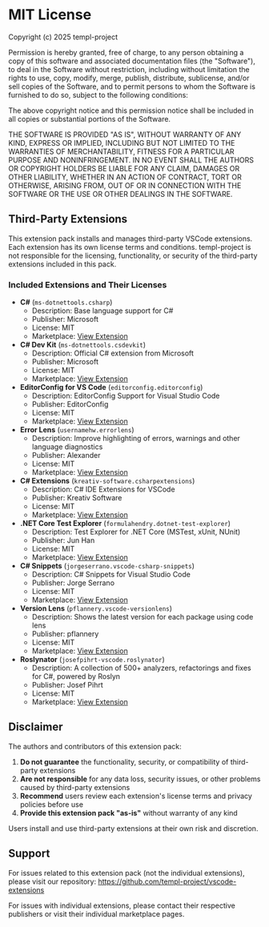 # MIT License

Copyright (c) 2025 templ-project

Permission is hereby granted, free of charge, to any person obtaining a copy
of this software and associated documentation files (the "Software"), to deal
in the Software without restriction, including without limitation the rights
to use, copy, modify, merge, publish, distribute, sublicense, and/or sell
copies of the Software, and to permit persons to whom the Software is
furnished to do so, subject to the following conditions:

The above copyright notice and this permission notice shall be included in all
copies or substantial portions of the Software.

THE SOFTWARE IS PROVIDED "AS IS", WITHOUT WARRANTY OF ANY KIND, EXPRESS OR
IMPLIED, INCLUDING BUT NOT LIMITED TO THE WARRANTIES OF MERCHANTABILITY,
FITNESS FOR A PARTICULAR PURPOSE AND NONINFRINGEMENT. IN NO EVENT SHALL THE
AUTHORS OR COPYRIGHT HOLDERS BE LIABLE FOR ANY CLAIM, DAMAGES OR OTHER
LIABILITY, WHETHER IN AN ACTION OF CONTRACT, TORT OR OTHERWISE, ARISING FROM,
OUT OF OR IN CONNECTION WITH THE SOFTWARE OR THE USE OR OTHER DEALINGS IN THE
SOFTWARE.

## Third-Party Extensions

This extension pack installs and manages third-party VSCode extensions. Each extension has its own license terms and conditions. templ-project is not responsible for the licensing, functionality, or security of the third-party extensions included in this pack.

### Included Extensions and Their Licenses

- **C#** (`ms-dotnettools.csharp`)
  - Description: Base language support for C#
  - Publisher: Microsoft
  - License: MIT
  - Marketplace: [View Extension](https://open-vsx.org/extension/ms-dotnettools/csharp)
- **C# Dev Kit** (`ms-dotnettools.csdevkit`)
  - Description: Official C# extension from Microsoft
  - Publisher: Microsoft
  - License: MIT
  - Marketplace: [View Extension](https://open-vsx.org/extension/ms-dotnettools/csdevkit)
- **EditorConfig for VS Code** (`editorconfig.editorconfig`)
  - Description: EditorConfig Support for Visual Studio Code
  - Publisher: EditorConfig
  - License: MIT
  - Marketplace: [View Extension](https://open-vsx.org/extension/editorconfig/editorconfig)
- **Error Lens** (`usernamehw.errorlens`)
  - Description: Improve highlighting of errors, warnings and other language diagnostics
  - Publisher: Alexander
  - License: MIT
  - Marketplace: [View Extension](https://open-vsx.org/extension/usernamehw/errorlens)
- **C# Extensions** (`kreativ-software.csharpextensions`)
  - Description: C# IDE Extensions for VSCode
  - Publisher: Kreativ Software
  - License: MIT
  - Marketplace: [View Extension](https://open-vsx.org/extension/kreativ-software/csharpextensions)
- **.NET Core Test Explorer** (`formulahendry.dotnet-test-explorer`)
  - Description: Test Explorer for .NET Core (MSTest, xUnit, NUnit)
  - Publisher: Jun Han
  - License: MIT
  - Marketplace: [View Extension](https://open-vsx.org/extension/formulahendry/dotnet-test-explorer)
- **C# Snippets** (`jorgeserrano.vscode-csharp-snippets`)
  - Description: C# Snippets for Visual Studio Code
  - Publisher: Jorge Serrano
  - License: MIT
  - Marketplace: [View Extension](https://open-vsx.org/extension/jorgeserrano/vscode-csharp-snippets)
- **Version Lens** (`pflannery.vscode-versionlens`)
  - Description: Shows the latest version for each package using code lens
  - Publisher: pflannery
  - License: MIT
  - Marketplace: [View Extension](https://open-vsx.org/extension/pflannery/vscode-versionlens)
- **Roslynator** (`josefpihrt-vscode.roslynator`)
  - Description: A collection of 500+ analyzers, refactorings and fixes for C#, powered by Roslyn
  - Publisher: Josef Pihrt
  - License: MIT
  - Marketplace: [View Extension](https://open-vsx.org/extension/josefpihrt-vscode/roslynator)

## Disclaimer

The authors and contributors of this extension pack:

1. **Do not guarantee** the functionality, security, or compatibility of third-party extensions
2. **Are not responsible** for any data loss, security issues, or other problems caused by third-party extensions
3. **Recommend** users review each extension's license terms and privacy policies before use
4. **Provide this extension pack "as-is"** without warranty of any kind

Users install and use third-party extensions at their own risk and discretion.

## Support

For issues related to this extension pack (not the individual extensions), please visit our repository:
https://github.com/templ-project/vscode-extensions

For issues with individual extensions, please contact their respective publishers or visit their individual marketplace pages.
